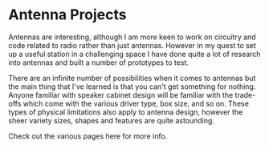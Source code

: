 # Antenna Projects

Antennas are interesting, although I am more keen to work on circuitry and
code related to radio rather than just antennas. However in my quest to set
up a useful station in a challenging space I have done quite a lot of research
into antennas and built a number of prototypes to test.

There are an infinite number of possibilities when it comes to antennas but
the main thing that I've learned is that you can't get something for nothing.
Anyone familiar with speaker cabinet design will be familiar with the trade-offs
which come with the various driver type, box size, and so on. These types of
physical limitations also apply to antenna design, however the sheer variety
sizes, shapes and features are quite astounding.

Check out the various pages here for more info.

